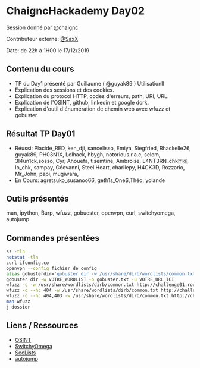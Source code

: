 # ChaigncHackademy Day02
Session donné par [@chaignc][@chaignc].

Contributeur externe: [@SaxX][@SaxX]

Date: de 22h à 1H00 le 17/12/2019

## Contenu du cours

* TP du Day1 présenté par Guillaume ( @guyak89 )
  Utilisationll
* Explication des sessions et des cookies.
* Explication du protocol HTTP, codes d'erreurs, path, URI, URL.
* Explication de l'OSINT, github, linkedin et google dork.
* Explication d'outil d'énumération de chemin web avec wfuzz et gobuster.

## Résultat TP Day01
* Réussi:     Placide_RED, ken_dji, sancelisso, Emiya, Siegfried, Rhackelle26, guyak89, PH03N1X, Lolhack, hbygh, notorious.r.a.c, selom, 3l4un1ck,sosso, Cyr, Ahouefa, tisemtine, Ambroise, L4NT3RN_chk🇹🇬, lo_chk, sampay, Géovanni,
Steel Heart, charliepy, H4CK3D, Rozzario, Mr_John, papi, mugiwara,
* En Cours: agretsuko_susanoo66, geth1s_One$,Théo, yolande

## Outils présentés

man, ipython, Burp, wfuzz, gobuester, openvpn, curl, switchyomega, autojump

## Commandes présentées
```sh
ss -tln
netstat -tln
curl ifconfig.co
openvpn --config fichier_de_config
alias gobusterdir='gobuster dir -w /usr/share/dirb/wordlists/common.txt -o gobuster.txt -u'
gobuster dir -w VOTRE_WORDLIST -o gobuster.txt -u VOTRE_URL_ICI
wfuzz -c -w /usr/share/wordlists/dirb/common.txt http://challenge01.root-me.org/web-serveur/ch15/FUZZ
wfuzz -c --hc 404 -w /usr/share/wordlists/dirb/common.txt http://challenge01.root-me.org/web-serveur/ch15/FUZZ
wfuzz -c --hc 404,403 -w /usr/share/wordlists/dirb/common.txt http://challenge01.root-me.org/web-serveur/ch15/FUZZ
man wfuzz
j dossier
```

## Liens / Ressources
* [OSINT](https://fr.wikipedia.org/wiki/Renseignement_d%27origine_source_ouverte)
* [SwitchyOmega](https://addons.mozilla.org/fr/firefox/addon/switchyomega/)
* [SecLists](https://github.com/danielmiessler/SecLists)
* [autojump](https://github.com/wting/autojump)

[@chaignc]:https://twitter.com/chaignc
[hexpresso]:https://hexpresso.github.io
[@Grenadine]:https://twitter.com/Greynardine
[@SaxX]:https://twitter.com/_saxx_
